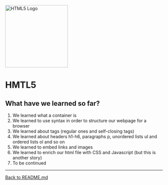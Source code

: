 <img src="https://cdn.pixabay.com/photo/2016/11/19/22/25/html5-1841458_960_720.png" alt="HTML5 Logo" width="200"/>

# HMTL5
## What have we learned so far?

1. We learned what a container is
2. We learned to use syntax in order to structure our webpage for a browser
3. We learned about tags (regular ones and self-closing tags)
4. We learned about headers h1-h6, paragraphs p, unordered lists ul and ordered lists ol and so on
5. We learned to embed links and images
6. We learned to enrich our html file with CSS and Javascript (but this is another story)
7. To be continued


---
[Back to README.md](README.md)

